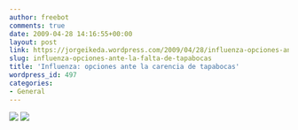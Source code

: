 ```yaml
---
author: freebot
comments: true
date: 2009-04-28 14:16:55+00:00
layout: post
link: https://jorgeikeda.wordpress.com/2009/04/28/influenza-opciones-ante-la-falta-de-tapabocas/
slug: influenza-opciones-ante-la-falta-de-tapabocas
title: 'Influenza: opciones ante la carencia de tapabocas'
wordpress_id: 497
categories:
- General
---
```


[![](http://www.jorgeikeda.com/wordpress/wp-content/uploads/2009/04/noname-300x260.jpg)](http://www.jorgeikeda.com/wordpress/wp-content/uploads/2009/04/noname.jpg)
[![](http://www.jorgeikeda.com/wordpress/wp-content/uploads/2009/04/noname2-300x260.jpg)](http://www.jorgeikeda.com/wordpress/wp-content/uploads/2009/04/noname2.jpg)

